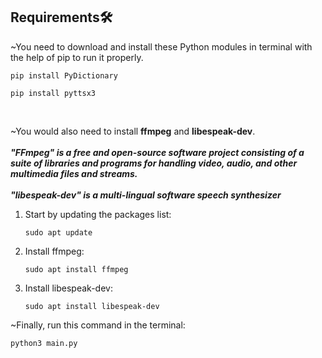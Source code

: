<h2><b>Requirements🛠️</b></h2>

~You need to download and install these Python modules in terminal with the help of pip to run it properly.

```
pip install PyDictionary
```


```
pip install pyttsx3
```

<br>

~You would also need to install <b>ffmpeg</b> and <b>libespeak-dev</b>.<br><br>
<b>*"FFmpeg" is a free and open-source software project consisting of a suite of libraries and programs for handling video, audio, and other multimedia files and streams.</b>
<br>
<br>
<b>"libespeak-dev" is a multi-lingual software speech synthesizer</b>*
<ol>
<li>Start by updating the packages list:</li>

```
sudo apt update
```


<li>Install ffmpeg:</li>

```
sudo apt install ffmpeg
```

  
<li>Install libespeak-dev:</li>

```
sudo apt install libespeak-dev
```

</ol>

~Finally, run this command in the terminal:
```
python3 main.py
```
